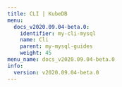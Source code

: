 ```yaml
---
title: CLI | KubeDB
menu:
  docs_v2020.09.04-beta.0:
    identifier: my-cli-mysql
    name: Cli
    parent: my-mysql-guides
    weight: 45
menu_name: docs_v2020.09.04-beta.0
info:
  version: v2020.09.04-beta.0
---
```


